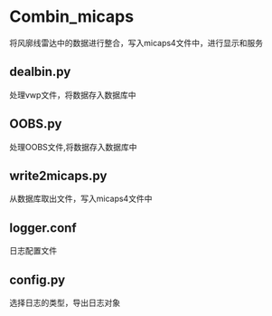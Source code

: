# Combin_micaps
将风廓线雷达中的数据进行整合，写入micaps4文件中，进行显示和服务

## dealbin.py
处理vwp文件，将数据存入数据库中

## OOBS.py
处理OOBS文件,将数据存入数据库中

## write2micaps.py
从数据库取出文件，写入micaps4文件中

## logger.conf
日志配置文件

## config.py
选择日志的类型，导出日志对象
